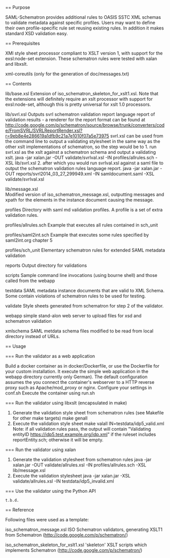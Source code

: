 == Purpose

SAML-Schematron provides additional rules to OASIS SSTC XML schemas to validate metadata against specific 
profiles. Users may want to define their own profile-specific rule set reusing existing rules.
In addition it makes standard XSD validation easy.

== Prerequisites

XMl style sheet processor compliant to XSLT version 1, with support for the exsl:node-set extension.
These schematron rules were tested with xalan and libxslt.

xml-coreutils (only for the generation of doc/messages.txt)

== Contents

lib/base.xsl
    Extension of iso_schematron_skeleton_for_xslt1.xsl. Note that the extensions will definitely require 
    an xslt processor with support for exsl:node-set, although this is pretty universal for xslt 1.0 processors. 

lib/svrl.xsl
    Outputs svrl schematron validation report language report of validation results - a renderer for the report format 
    can be found at http://code.google.com/p/schematron/source/browse/trunk/converters/code/FromSVRL/SVRLReportRender.xsl?r=9eb8e4e286619a1dfb9c21a7e1010f07a5e73975 
    svrl.xsl can be used from the command line to output a validating stylesheet in the same way as the other xslt 
    implementations of schematron, so the step would be to
    1. run svrl.xsl as the xslt against a schematron schema and output a validating xslt. 
       java -jar xalan.jar -OUT validate/svrlval.xsl -IN profiles/allrules.sch -XSL lib/svrl.xsl
    2. after which you would run svrlval.xsl against a saml file to output the schematron validation rules language report. 
       java -jar xalan.jar -OUT reports/svrl2014_03_27_299949.xml -IN samldocument.saml -XSL validate/svrlval.xsl 

lib/message.xsl     
    Modified version of iso_schematron_message.xsl, outputting messages and xpath for the elements in the 
    instance document causing the message.
    
profiles
    Directory with saml md validation profiles. A profile is a set of extra validation rules.

profiles/allrules.sch
    Example that executes all rules contained in sch_unit

profiles/saml2int.sch
    Example that executes some rules specified by saml2int.org chapter 5

profiles/sch_unit
    Elementary schematron rules for extended SAML metadata validation
    
reports
    Output directory for validations
    
scripts
    Sample command line invocations (using bourne shell) and those called from the webapp
    
testdata
    SAML metadata instance documents that are valid to XML Schema. Some contain violations of schematron rules to be
    used for testing.
    
validate
    Style sheets generated from schematron for step 2 of the validator.

webapp
    simple stand-alon web server to upload files for xsd and schematron validation
    
xmlschema
    SAML metdata schema files modified to be read from local directory instead of URLs.

== Usage

=== Run the validator as a web application

   Build a docker container as in docker/Dockerfile, or use the Dockerfile for your custom 
   installation. It execute the simple web application in the webapp directory currently only German).
   The default configuration assumes the you connect the container's webserver to a HTTP reverse 
   proxy such as Apache/mod_proxy or nginx.
   Configure your settings in conf.sh
   Execute the container using run.sh
      
=== Run the validator using libxslt (encapsulated in make)

   1. Generate the validation style sheet from schematron rules (see Makefile for other make targets)
      make genall
   2. Execute the validation style sheet 
      make valall IN=testdata/idp5_valid.xml
   Note: if all validation rules pass, the output will contain "Validating entityID https://idp5.test.example.org/idp.xml"
   if the ruleset includes reportEntity.sch; otherwise it will be empty.
      
=== Run the validator using xalan

   1. Generate the validation stylesheet from schematron rules 
      java -jar xalan.jar -OUT validate/allrules.xsl -IN profiles/allrules.sch -XSL lib/message.xsl
   2. Execute the validation stylesheet
      java -jar xalan.jar -XSL validate/allrules.xsl -IN testdata/idp5_invalid.xml 

=== Use the validator using the Python API

    t.b.d.

==  Reference

Following files were used as a template:

iso_schematron_message.xsl
    ISO Schematron validators, generating XSLT1 from Schematron (http://code.google.com/p/schematron/)

iso_schematron_skeleton_for_xslt1.xsl
    'skeleton' XSLT scripts which implements Schematron (http://code.google.com/p/schematron/)
